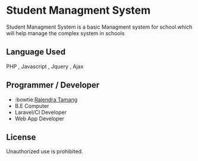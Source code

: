 # Student Managment System


Student Managment System is a basic Managment system for school.which will help manage the complex system
in schools

## Language Used

PHP , Javascript , Jquery , Ajax 

## Programmer / Developer
 - :bowtie:[Rajendra Tamang](https://www.tamangrajendra.com.np)
 - B.E Computer
 - Laravel/CI Developer
 - Web App Developer
 

## License

Unauthorized use is prohibited.
